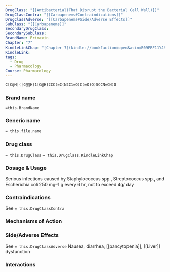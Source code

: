 ```yaml
---
DrugClass: "[[Antibacterial(That Disrupt the Bacterial Cell Wall)]]"
DrugClassContra: "[[Carbapenems#Contraindications]]"
DrugClassAdverse: "[[Carbapenems#Side/Adverse Effects]]"
SubClass: "[[Carbapenems]]"
SecondaryDrugClass: 
SecondarySubClass: 
BrandName: Primaxin
Chapter: "7"
KindleLinkChap: "[Chapter 7](kindle://book?action=open&asin=B09FRF11YJ&location=3380)"
KindleLink: 
tags:
  - Drug
  - Pharmacology
Course: Pharmacology
---
```

```smiles
C[C@H]([C@@H]1[C@H]2CC(=C(N2C1=O)C(=O)O)SCCN=CN)O
```

### Brand name
`=this.BrandName`
### Generic name
`= this.file.name`

### Drug class 
`= this.DrugClass`
	`= this.DrugClass.KindleLinkChap`

### Dosage & Usage
Serious infections caused by Staphylococcus spp., Streptococcus spp., and Escherichia coli 
250 mg–1 g every 6 hr, not to exceed 4g/ day

### Contraindications
See `= this.DrugClassContra`

### Mechanisms of Action

### Side/Adverse Effects
See `= this.DrugClassAdverse`
Nausea, diarrhea, [[pancytopenia]], [[Liver]] dysfunction

### Interactions
 